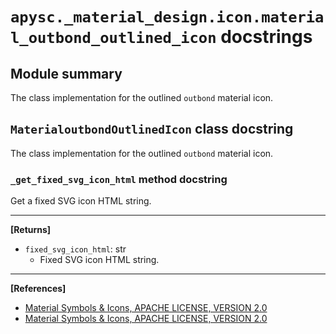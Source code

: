 # `apysc._material_design.icon.material_outbond_outlined_icon` docstrings

## Module summary

The class implementation for the outlined `outbond` material icon.

## `MaterialoutbondOutlinedIcon` class docstring

The class implementation for the outlined `outbond` material icon.

### `_get_fixed_svg_icon_html` method docstring

Get a fixed SVG icon HTML string.<hr>

**[Returns]**

- `fixed_svg_icon_html`: str
  - Fixed SVG icon HTML string.

<hr>

**[References]**

- [Material Symbols & Icons, APACHE LICENSE, VERSION 2.0](https://fonts.google.com/icons?icon.size=24&icon.color=%23e8eaed)
- [Material Symbols & Icons, APACHE LICENSE, VERSION 2.0](https://www.apache.org/licenses/LICENSE-2.0.html)